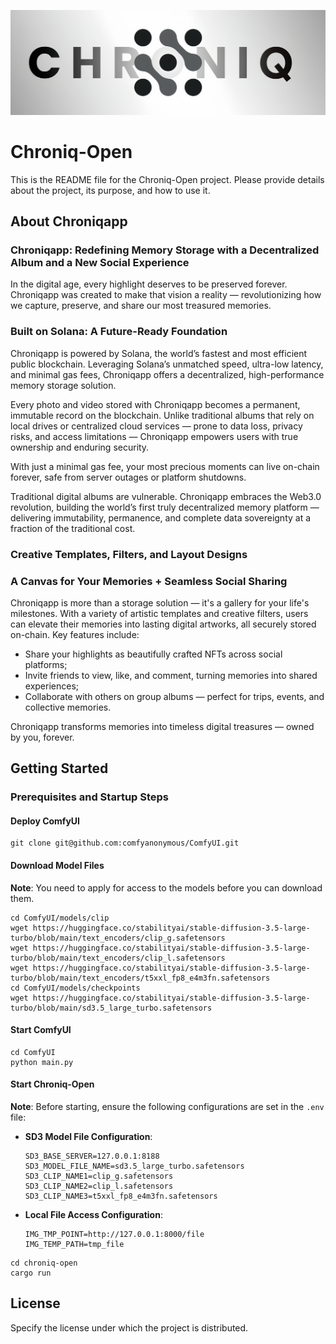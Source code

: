 ![Chroniq-Open Logo](tmp_file/logio.jpg)

# Chroniq-Open

This is the README file for the Chroniq-Open project. Please provide details about the project, its purpose, and how to use it.

## About Chroniqapp

### Chroniqapp: Redefining Memory Storage with a Decentralized Album and a New Social Experience

In the digital age, every highlight deserves to be preserved forever. Chroniqapp was created to make that vision a reality — revolutionizing how we capture, preserve, and share our most treasured memories.

### Built on Solana: A Future-Ready Foundation

Chroniqapp is powered by Solana, the world’s fastest and most efficient public blockchain. Leveraging Solana’s unmatched speed, ultra-low latency, and minimal gas fees, Chroniqapp offers a decentralized, high-performance memory storage solution.

Every photo and video stored with Chroniqapp becomes a permanent, immutable record on the blockchain. Unlike traditional albums that rely on local drives or centralized cloud services — prone to data loss, privacy risks, and access limitations — Chroniqapp empowers users with true ownership and enduring security.

With just a minimal gas fee, your most precious moments can live on-chain forever, safe from server outages or platform shutdowns.

Traditional digital albums are vulnerable. Chroniqapp embraces the Web3.0 revolution, building the world’s first truly decentralized memory platform — delivering immutability, permanence, and complete data sovereignty at a fraction of the traditional cost.

### Creative Templates, Filters, and Layout Designs

### A Canvas for Your Memories + Seamless Social Sharing

Chroniqapp is more than a storage solution — it's a gallery for your life's milestones. With a variety of artistic templates and creative filters, users can elevate their memories into lasting digital artworks, all securely stored on-chain. Key features include:

- Share your highlights as beautifully crafted NFTs across social platforms;
- Invite friends to view, like, and comment, turning memories into shared experiences;
- Collaborate with others on group albums — perfect for trips, events, and collective memories.

Chroniqapp transforms memories into timeless digital treasures — owned by you, forever.

## Getting Started

### Prerequisites and Startup Steps

#### Deploy ComfyUI
   ```
   git clone git@github.com:comfyanonymous/ComfyUI.git
   ```

#### Download Model Files
   **Note**: You need to apply for access to the models before you can download them.
   ```
   cd ComfyUI/models/clip
   wget https://huggingface.co/stabilityai/stable-diffusion-3.5-large-turbo/blob/main/text_encoders/clip_g.safetensors
   wget https://huggingface.co/stabilityai/stable-diffusion-3.5-large-turbo/blob/main/text_encoders/clip_l.safetensors
   wget https://huggingface.co/stabilityai/stable-diffusion-3.5-large-turbo/blob/main/text_encoders/t5xxl_fp8_e4m3fn.safetensors
   cd ComfyUI/models/checkpoints
   wget https://huggingface.co/stabilityai/stable-diffusion-3.5-large-turbo/blob/main/sd3.5_large_turbo.safetensors
   ```

#### Start ComfyUI
   ```
   cd ComfyUI
   python main.py
   ```

#### Start Chroniq-Open
   **Note**: Before starting, ensure the following configurations are set in the `.env` file:
   - **SD3 Model File Configuration**:
     ```
     SD3_BASE_SERVER=127.0.0.1:8188
     SD3_MODEL_FILE_NAME=sd3.5_large_turbo.safetensors
     SD3_CLIP_NAME1=clip_g.safetensors
     SD3_CLIP_NAME2=clip_l.safetensors
     SD3_CLIP_NAME3=t5xxl_fp8_e4m3fn.safetensors
     ```
   - **Local File Access Configuration**:
     ```
     IMG_TMP_POINT=http://127.0.0.1:8000/file
     IMG_TEMP_PATH=tmp_file
     ```
   ```
   cd chroniq-open
   cargo run
   ```

## License

Specify the license under which the project is distributed.
